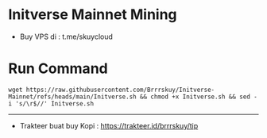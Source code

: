 # Initverse Mainnet Mining

- Buy VPS di : t.me/skuycloud

# Run Command
```
wget https://raw.githubusercontent.com/Brrrskuy/Initverse-Mainnet/refs/heads/main/Initverse.sh && chmod +x Initverse.sh && sed -i 's/\r$//' Initverse.sh
```
------------------
- Trakteer buat buy Kopi : https://trakteer.id/brrrskuy/tip
